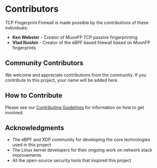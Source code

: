 # Contributors

TCP Fingerprint Firewall is made possible by the contributions of these individuals:

- **Ken Webster** - Creator of MuonFP TCP passive fingerprinting
- **Vlad Iliushin** - Creator of the eBPF based firewall based on MuonFP fingerprints

## Community Contributors

We welcome and appreciate contributions from the community. If you contribute to this project, your name will be added here.

## How to Contribute

Please see our [Contributing Guidelines](CONTRIBUTING.md) for information on how to get involved.

## Acknowledgments

- The eBPF and XDP community for developing the core technologies used in this project
- The Linux kernel developers for their ongoing work on network stack improvements
- All the open-source security tools that inspired this project